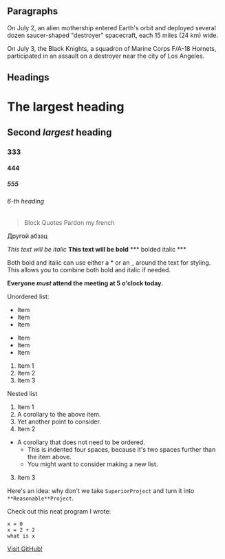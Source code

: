 ## Paragraphs

On July 2, an alien mothership entered Earth's orbit and deployed several dozen saucer-shaped "destroyer" spacecraft, each 15 miles (24 km) wide.

On July 3, the Black Knights, a squadron of Marine Corps F/A-18 Hornets, participated in an assault on a destroyer near the city of Los Angeles.

## Headings

# The largest heading
## Second *largest* heading 
### 333
#### 444
##### 555
###### 6-th heading

>Block Quotes
Pardon my french

Другой абзац

*This text will be italic*
**This text will be bold**
*** bolded italic ***

Both bold and italic can use either a * or an _ around the text for styling. This allows you to combine both bold and italic if needed.

**Everyone _must_ attend the meeting at 5 o'clock today.**

Unordered list:

* Item
* Item
* Item

- Item
- Item
- Item


1. Item 1
2. Item 2
3. Item 3

Nested list

1. Item 1
  1. A corollary to the above item.
  2. Yet another point to consider.
2. Item 2
  * A corollary that does not need to be ordered.
    * This is indented four spaces, because it's two spaces further than the item above.
    * You might want to consider making a new list.
3. Item 3


Here's an idea: why don't we take `SuperiorProject` and turn it into `**Reasonable**Project`.

Check out this neat program I wrote:

```
x = 0
x = 2 + 2
what is x
```


[Visit GitHub!](www.github.com)